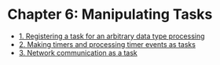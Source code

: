# Chapter 6: Manipulating Tasks

- [1. Registering a task for an arbitrary data type processing](recipe_01/README.md)
- [2. Making timers and processing timer events as tasks](recipe_02/README.md)
- [3. Network communication as a task](recipe_03/README.md)


